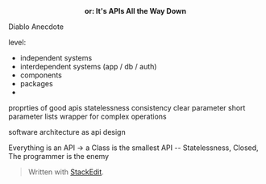 <center><b>or: It's APIs All the Way Down</b></center>

Diablo Anecdote

level:
- independent systems
- interdependent systems (app / db / auth) 
- components 
- packages
- 

proprties of good apis
statelessness
consistency
clear parameter
short parameter lists
wrapper for complex operations


software architecture as api design


Everything is an API
-> a Class is the smallest API
-- Statelessness, Closed, The programmer is the enemy

> Written with [StackEdit](https://stackedit.io/).
<!--stackedit_data:
eyJoaXN0b3J5IjpbLTE5OTk1NTc5NCwyMTA5NzI4NDk5LDExND
U2NjI5MDNdfQ==
-->